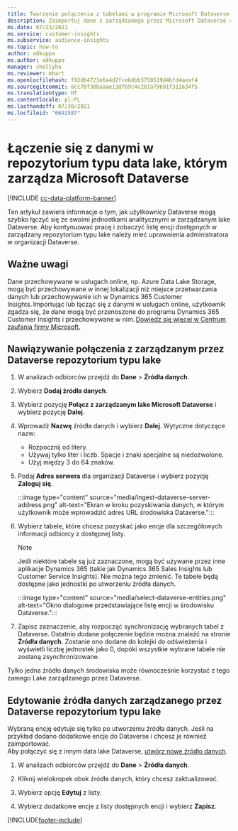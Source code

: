 ```yaml
---
title: Tworzenie połączenia z tabelami w programie Microsoft Dataverse
description: Zaimportuj dane z zarządzanego przez Microsoft Dataverse repozytorium typu data lake.
ms.date: 07/23/2021
ms.service: customer-insights
ms.subservice: audience-insights
ms.topic: how-to
author: adkuppa
ms.author: adkuppa
manager: shellyha
ms.reviewer: mhart
ms.openlocfilehash: f92d64723e6a4d2fcebdbb3758519d4bfd4aeaf4
ms.sourcegitcommit: 8cc70f30baaae13dfb9c4c201a79691f311634f5
ms.translationtype: HT
ms.contentlocale: pl-PL
ms.lasthandoff: 07/30/2021
ms.locfileid: "6692587"
---
```

# <a name="connect-to-data-in-a-microsoft-dataverse-managed-data-lake"></a>Łączenie się z danymi w repozytorium typu data lake, którym zarządza Microsoft Dataverse

[!INCLUDE [cc-data-platform-banner](../includes/cc-data-platform-banner.md)]

Ten artykuł zawiera informacje o tym, jak użytkownicy Dataverse mogą szybko łączyć się ze swoimi jednostkami analitycznymi w zarządzanym lake Dataverse. Aby kontynuować pracę i zobaczyć listę encji dostępnych w zarządzany repozytorium typu lake należy mieć uprawnienia administratora w organizacji Dataverse.

## <a name="important-considerations"></a>Ważne uwagi

Dane przechowywane w usługach online, np. Azure Data Lake Storage, mogą być przechowywane w innej lokalizacji niż miejsce przetwarzania danych lub przechowywanie ich w Dynamics 365 Customer Insights. Importując lub łącząc się z danymi w usługach online, użytkownik zgadza się, że dane mogą być przenoszone do programu Dynamics 365 Customer Insights i przechowywane w nim. [Dowiedz się więcej w Centrum zaufania firmy Microsoft.](https://www.microsoft.com/trust-center)

## <a name="connect-to-a-dataverse-managed-lake"></a>Nawiązywanie połączenia z zarządzanym przez Dataverse repozytorium typu lake

1. W analizach odbiorców przejdź do **Dane** > **Źródła danych**.

2. Wybierz **Dodaj źródła danych**.

3. Wybierz pozycję **Połącz z zarządzanym lake Microsoft Dataverse** i wybierz pozycję **Dalej**.

4. Wprowadź **Nazwę** źródła danych i wybierz **Dalej**. Wytyczne dotyczące nazw: 
   - Rozpocznij od litery.
   - Używaj tylko liter i liczb. Spacje i znaki specjalne są niedozwolone.
   - Użyj między 3 do 64 znaków.

5. Podaj **Adres serwera** dla organizacji Dataverse i wybierz pozycję **Zaloguj się**.

   :::image type="content" source="media/ingest-dataverse-server-address.png" alt-text="Ekran w kroku pozyskiwania danych, w którym użytkownik może wprowadzić adres URL środowiska Dataverse.":::

6. Wybierz tabele, które chcesz pozyskać jako encje dla szczegółowych informacji odbiorcy z dostępnej listy.    

   > [!NOTE]
   > Jeśli niektóre tabele są już zaznaczone, mogą być używane przez inne aplikacje Dynamics 365 (takie jak Dynamics 365 Sales Insights lub Customer Service Insights). Nie można tego zmienić. Te tabele będą dostępne jako jednostki po utworzeniu źródła danych.

   :::image type="content" source="media/select-dataverse-entities.png" alt-text="Okno dialogowe przedstawiające listę encji w środowisku Dataverse.":::

7. Zapisz zaznaczenie, aby rozpocząć synchronizację wybranych tabel z Dataverse. Ostatnio dodane połączenie będzie można znaleźć na stronie **Źródła danych**. Zostanie ono dodane do kolejki do odświeżenia i wyświetli liczbę jednostek jako 0, dopóki wszystkie wybrane tabele nie zostaną zsynchronizowane.

Tylko jedna źródło danych środowiska może równocześnie korzystać z tego zamego Lake zarządzanego przez Dataverse.

## <a name="edit-a-dataverse-managed-lake-data-source"></a>Edytowanie źródła danych zarządzanego przez Dataverse repozytorium typu lake

Wybraną encję edytuje się tylko po utworzeniu źródła danych. Jeśli na przykład dodano dodatkowe encje do Dataverse i chcesz je również zaimportować.    
Aby połączyć się z innym data lake Dataverse, [utwórz nowe źródło danych](#connect-to-a-dataverse-managed-lake).

1. W analizach odbiorców przejdź do **Dane** > **Źródła danych**.

2. Kliknij wielokropek obok źródła danych, który chcesz zaktualizować.

3. Wybierz opcję **Edytuj** z listy.

4. Wybierz dodatkowe encje z listy dostępnych encji i wybierz **Zapisz**.

[!INCLUDE[footer-include](../includes/footer-banner.md)]